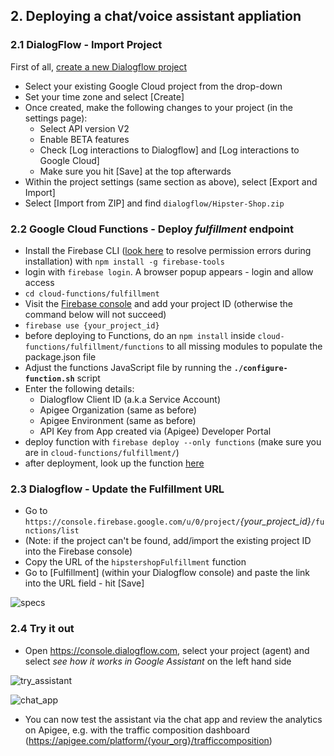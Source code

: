 ## 2. Deploying a chat/voice assistant appliation

###  2.1 DialogFlow - Import Project  
First of all, [create a new Dialogflow project](https://console.dialogflow.com/api-client/#/newAgent)
- Select your existing Google Cloud project from the drop-down
- Set your time zone and select [Create]
- Once created, make the following changes to your project (in the settings page):
	- Select API version V2
	- Enable BETA features
	- Check [Log interactions to Dialogflow] and [Log interactions to Google Cloud]
	- Make sure you hit [Save] at the top afterwards
- Within the project settings (same section as above), select [Export and Import]
- Select [Import from ZIP] and find `dialogflow/Hipster-Shop.zip`
		
###  2.2 Google Cloud Functions - Deploy *fulfillment* endpoint
- Install the Firebase CLI ([look here](https://docs.npmjs.com/resolving-eacces-permissions-errors-when-installing-packages-globally) to resolve permission errors during installation) with
`npm install -g firebase-tools`
- login with `firebase login`. A browser popup appears - login and allow access
- `cd cloud-functions/fulfillment`		
- Visit the [Firebase console](https://console.firebase.google.com/) and add your project ID (otherwise the command below will not succeed)
- `firebase use {your_project_id}`
- before deploying to Functions, do an `npm install` inside `cloud-functions/fulfillment/functions` to all missing modules to populate the package.json file
- Adjust the functions JavaScript file by running the **`./configure-function.sh`** script
- Enter the following details:
	- Dialogflow Client ID (a.k.a Service Account)
	- Apigee Organization (same as before)
	- Apigee Environment (same as before)
	- API Key from App created via (Apigee) Developer Portal
- deploy function with `firebase deploy --only functions` (make sure you are in `cloud-functions/fulfillment/`)
- after deployment, look up the function [here](https://console.cloud.google.com/functions)
		
###  2.3 Dialogflow - Update the Fulfillment URL
- Go to `https://console.firebase.google.com/u/0/project/`*{your_project_id}*`/functions/list`
- (Note: if the project can't be found, add/import the existing project ID into the Firebase console) 
- Copy the URL of the `hipstershopFulfillment` function
- Go to [Fulfillment] (within your Dialogflow console) and paste the link into the URL field - hit [Save]

![specs](https://github.com/mikesson/hipster-apim-demo_assistant-app/blob/master/img/function_url.png?raw=true)


### 2.4 Try it out
- Open https://console.dialogflow.com, select your project (agent) and select *see how it works in Google Assistant* on the left hand side

![try_assistant](https://github.com/mikesson/hipster-apim-demo_assistant-app/blob/master/img/try_google_assistant.png?raw=true)

![chat_app](https://github.com/mikesson/hipster-apim-demo_assistant-app/blob/master/img/ads.png?raw=true)


- You can now test the assistant via the chat app and review the analytics on Apigee, e.g. with the traffic composition dashboard (https://apigee.com/platform/{your_org}/trafficcomposition)
